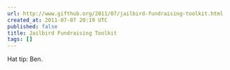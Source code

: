 ```yaml
---
url: http://www.gifthub.org/2011/07/jailbird-fundraising-toolkit.html
created_at: 2011-07-07 20:19 UTC
published: false
title: Jailbird Fundraising Toolkit
tags: []
---
```


Hat tip: Ben.
